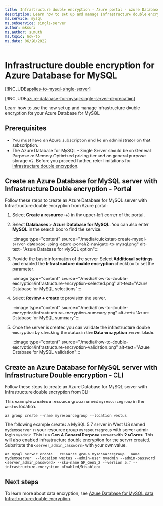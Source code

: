 ```yaml
---
title: Infrastructure double encryption - Azure portal - Azure Database for MySQL
description: Learn how to set up and manage Infrastructure double encryption for your Azure Database for MySQL.
ms.service: mysql
ms.subservice: single-server
author: mksuni
ms.author: sumuth
ms.topic: how-to
ms.date: 06/20/2022
---
```


# Infrastructure double encryption for Azure Database for MySQL

[!INCLUDE[applies-to-mysql-single-server](../includes/applies-to-mysql-single-server.md)]

[!INCLUDE[azure-database-for-mysql-single-server-deprecation](../includes/azure-database-for-mysql-single-server-deprecation.md)]

Learn how to use the how set up and manage Infrastructure double encryption for your Azure Database for MySQL.

## Prerequisites

* You must have an Azure subscription and be an administrator on that subscription.
* The Azure Database for MySQL - Single Server should be on General Purpose or Memory Optimized pricing tier and on general purpose storage v2. Before you proceed further, refer limitations for [infrastructure double encryption](concepts-infrastructure-double-encryption.md#limitations).

## Create an Azure Database for MySQL server with Infrastructure Double encryption - Portal

Follow these steps to create an Azure Database for MySQL server with Infrastructure double encryption from Azure portal:

1. Select **Create a resource** (+) in the upper-left corner of the  portal.

2. Select **Databases** > **Azure Database for MySQL**. You can also enter **MySQL** in the search box to find the service.

   :::image type="content" source="./media/quickstart-create-mysql-server-database-using-azure-portal/2-navigate-to-mysql.png" alt-text="Azure Database for MySQL option":::

3. Provide the basic information of the server. Select **Additional settings** and enabled the **Infrastructure double encryption** checkbox to set the parameter.

    :::image type="content" source="./media/how-to-double-encryption/infrastructure-encryption-selected.png" alt-text="Azure Database for MySQL selections":::

4. Select **Review + create** to provision the server.

    :::image type="content" source="./media/how-to-double-encryption/infrastructure-encryption-summary.png" alt-text="Azure Database for MySQL summary":::

5. Once the server is created you can validate the infrastructure double encryption by checking the status in the **Data encryption** server blade.

    :::image type="content" source="./media/how-to-double-encryption/infrastructure-encryption-validation.png" alt-text="Azure Database for MySQL validation":::

## Create an Azure Database for MySQL server with Infrastructure Double encryption - CLI

Follow these steps to create an Azure Database for MySQL server with Infrastructure double encryption from CLI:

This example creates a resource group named `myresourcegroup` in the `westus` location.

```azurecli-interactive
az group create --name myresourcegroup --location westus
```
The following example creates a MySQL 5.7 server in West US named `mydemoserver` in your resource group `myresourcegroup` with server admin login `myadmin`. This is a **Gen 4** **General Purpose** server with **2 vCores**. This will also enabled infrastructure double encryption for the server created. Substitute the `<server_admin_password>` with your own value.

```azurecli-interactive
az mysql server create --resource-group myresourcegroup --name mydemoserver  --location westus --admin-user myadmin --admin-password <server_admin_password> --sku-name GP_Gen5_2 --version 5.7 --infrastructure-encryption <Enabled/Disabled>
```

## Next steps

 To learn more about data encryption, see [Azure Database for MySQL data Infrastructure double encryption](concepts-Infrastructure-double-encryption.md).
